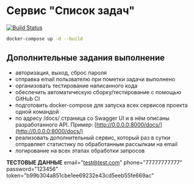 # Сервис "Список задач"

[![Build Status](https://github.com/turkpenbayev/to-do/actions/workflows/django.yml/badge.svg?branch=master)](https://github.com/turkpenbayev/to-do/actions/workflows/django.yml)

```sh
docker-compose up -d --build
```
## Дополнительные задания выполнение

- авторизация, выход, сброс пароля
- отправка email пользвателю при пометки задачи выполнено
- организовать тестирование написанного кода 
- обеспечить автоматическую сборку/тестирование с помощью GitHub CI 
- подготовить docker-compose для запуска всех сервисов проекта одной командой
- по адресу /docs/ страница со Swagger UI и в нём описаны разработанного API. Пример: [http://0.0.0.0:8000/docs/](http://0.0.0.0:8000/docs/)
- реализовать дополнительный сервис, который раз в сутки отправляет статистику по обработанным рассылкам на email
- логирование на всех этапах обработки запросов


**ТЕСТОВЫЕ ДАННЫЕ** 
    email="test@test.com"
    phone="77777777777"
    password="123456"
    token="b99b304a851cbe1ee69232e43cd5eeb55fe669ac"




